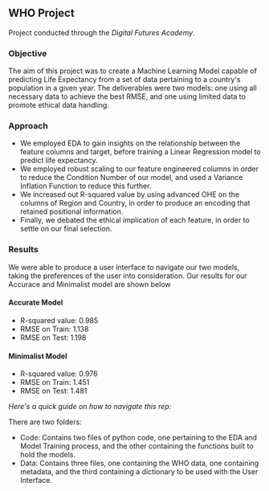 ## WHO Project
Project conducted through the _Digital Futures Academy_.

### Objective

The aim of this project was to create a Machine Learning Model capable of predicting Life Expectancy from a set of data pertaining to a country's population in a given year. The deliverables were two models: one using all necessary data to achieve the best RMSE, and one using limited data to promote ethical data handling.

### Approach 

* We employed EDA to gain insights on the relationship between the feature columns and target, before training a Linear Regression model to predict life expectancy.
* We employed robust scaling to our feature engineered columns in order to reduce the Condition Number of our model, and used a Variance Inflation Function to reduce this further.
* We increased out R-squared value by using advanced OHE on the columns of Region and Country, in order to produce an encoding that retained positional information.
* Finally, we debated the ethical implication of each feature, in order to settle on our final selection.

### Results

We were able to produce a user interface to navigate our two models, taking the preferences of the user into consideration. Our results for our Accurace and Minimalist model are shown below

#### Accurate Model

* R-squared value: 0.985
* RMSE on Train: 1.138
* RMSE on Test: 1.198

#### Minimalist Model

* R-squared value: 0.976
* RMSE on Train: 1.451
* RMSE on Test: 1.481
  
_Here's a quick guide on how to navigate this rep:_  

There are two folders:
* Code: Contains two files of python code, one pertaining to the EDA and Model Training process, and the other containing the functions built to hold the models.
* Data: Contains three files, one containing the WHO data, one containing metadata, and the third containing a dictionary to be used with the User Interface.
